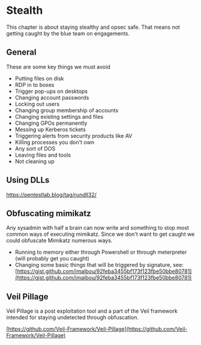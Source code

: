 # Stealth

This chapter is about staying stealthy and opsec safe. That means not getting caught by the blue team on engagements.

## General
These are some key things we must avoid

* Putting files on disk
* RDP in to boxes
* Trigger pop-ups on desktops
* Changing account passwords
* Locking out users
* Changing group membership of accounts
* Changing existing settings and files
* Changing GPOs permanently
* Messing up Kerberos tickets
* Triggering alerts from security products like AV
* Killing processes you don't own
* Any sort of DOS
* Leaving files and tools
* Not cleaning up

## Using DLLs
https://pentestlab.blog/tag/rundll32/

## Obfuscating mimikatz

Any sysadmin with half a brain can now write and something to stop most common ways of executing mimikatz. Since we don't want to get caught we could obfuscate Mimikatz numerous ways.

* Running to memory either through Powershell or through meterpreter \(will probably get you caught\)
* Changing some basic things that will be triggered by signature, see: [https://gist.github.com/imaibou/92feba3455bf173f123fbe50bbe80781](https://gist.github.com/imaibou/92feba3455bf173f123fbe50bbe80781)

## Veil Pillage

Veil Pillage is a post exploitation tool and a part of the Veil framework intended for staying undetected through obfuscation.

[https://github.com/Veil-Framework/Veil-Pillage](https://github.com/Veil-Framework/Veil-Pillage)

